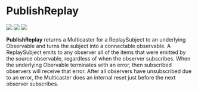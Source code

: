 # PublishReplay

[![](../../../assets/godev.svg?raw=true)](https://pkg.go.dev/github.com/reactivego/rx/test/PublishReplay?tab=doc)
[![](../../../assets/godoc.svg?raw=true)](https://godoc.org/github.com/reactivego/rx/test/PublishReplay)
[![](../../../assets/rx.svg?raw=true)](http://reactivex.io/documentation/operators/replay.html)

**PublishReplay** returns a Multicaster for a ReplaySubject to an underlying
Observable and turns the subject into a connectable observable. A
ReplaySubject emits to any observer all of the items that were emitted by the
source observable, regardless of when the observer subscribes. When the
underlying Obervable terminates with an error, then subscribed observers
will receive that error. After all observers have unsubscribed due to an
error, the Multicaster does an internal reset just before the next observer
subscribes.
